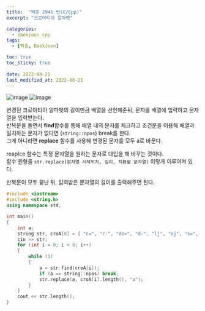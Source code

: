 ```yaml
---
title:  "백준 2941 번(C/Cpp)"
excerpt: "크로아티아 알파벳"

categories:
  - baekjoon_cpp
tags:
  - [백준, BaekJoon]

toc: true
toc_sticky: true
 
date: 2022-08-21
last_modified_at: 2022-08-21
---
```


![image](https://user-images.githubusercontent.com/106606698/185817200-30dc3253-e203-4acc-8cff-62c55ab17a3c.png)
![image](https://user-images.githubusercontent.com/106606698/185817230-16e4c498-bcda-46f4-837d-1b4edbd1b78d.png)
 
변경된 크로아티아 알파벳의 길이만큼 배열을 선언해준뒤, 문자를 배열에 입력하고 문자열을 입력받는다.  
반복문을 돌면서 **find**함수를 통해 배열 내의 문자를 체크하고 조건문을 이용해 배열과 일치하는 문자가 없다면 (`string::npos`) break를 한다.  
그게 아니라면 **replace** 함수를 사용해 변경된 문자를 모두 a로 바꾼다.  
 
reaplce 함수는  특정 문자열을 원하는 문자로 대입을 해 바꾸는 것이다.  
함수 원형을 `str.replace(문자열 시작위치, 길이, 치환할 문자열)` 이렇게 이루어져 있다.  

반복문이 모두 끝난 뒤, 입력받은 문자열의 길이를 출력해주면 된다.  
 
```c++
#include <iostream>
#include <string.h>
using namespace std;

int main()
{
	int a;
	string str, croA[8] = { "c=", "c-", "dz=", "d-", "lj", "nj", "s=", "z="};
	cin >> str;
	for (int i = 0; i < 8; i++)
	{
		while (1)
		{
			a = str.find(croA[i]);
			if (a == string::npos) break;
			str.replace(a, croA[i].length(), "a");
		}
	}
	cout << str.length();
}
```